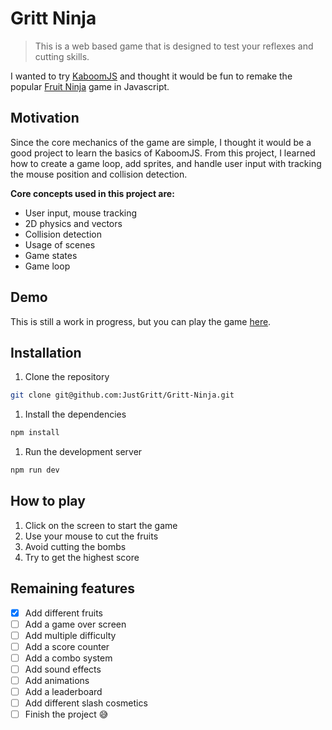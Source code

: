 # Gritt Ninja

>This is a web based game that is designed to test your reflexes and cutting skills.

I wanted to try [KaboomJS](https://kaboomjs.com/) and thought it would be fun to remake the popular [Fruit Ninja](https://fruitninja.com/) game in Javascript.

## Motivation

Since the core mechanics of the game are simple, I thought it would be a good project to learn the basics of KaboomJS. From this project, I learned how to create a game loop, add sprites, and handle user input with tracking the mouse position and collision detection.

**Core concepts used in this project are:**

- User input, mouse tracking
- 2D physics and vectors
- Collision detection
- Usage of scenes
- Game states
- Game loop

## Demo

This is still a work in progress, but you can play the game [here](https://gritt-ninja.vercel.app/).

## Installation

1. Clone the repository

```bash
git clone git@github.com:JustGritt/Gritt-Ninja.git
```

1. Install the dependencies

```bash
npm install
```

1. Run the development server

```bash
npm run dev
```

## How to play

1. Click on the screen to start the game
2. Use your mouse to cut the fruits
3. Avoid cutting the bombs
4. Try to get the highest score

## Remaining features

- [x] Add different fruits
- [ ] Add a game over screen
- [ ] Add multiple difficulty
- [ ] Add a score counter
- [ ] Add a combo system
- [ ] Add sound effects
- [ ] Add animations
- [ ] Add a leaderboard
- [ ] Add different slash cosmetics
- [ ] Finish the project 😅
